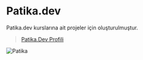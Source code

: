 # Patika.dev
Patika.dev kurslarına ait projeler için oluşturulmuştur.

>[Patika.Dev Profili](https://app.patika.dev/MuratCakin)

![Patika](https://user-images.githubusercontent.com/78666794/148689362-130b9f0c-c7aa-4236-9fec-3fd70141fe4d.png)
